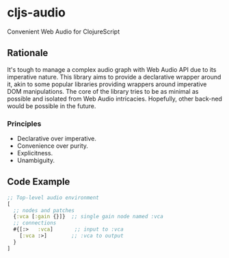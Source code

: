 # cljs-audio
Convenient Web Audio for ClojureScript 
## Rationale
It's tough to manage a complex audio graph with Web Audio API due to its imperative nature.
This library aims to provide a declarative wrapper around it, akin to some popular libraries providing wrappers around imperative DOM manipulations.
The core of the library tries to be as minimal as possible and isolated from Web Audio intricacies. Hopefully, other back-ned would be possible in the future.

### Principles

- Declarative over imperative.
- Convenience over purity.
- Explicitness.
- Unambiguity. 



## Code Example
```clojure
;; Top-level audio environment
[
  ;; nodes and patches
  {:vca [:gain {}]}  ;; single gain node named :vca
  ;; connections
  #{[:>   :vca]       ;; input to :vca
    [:vca :>]        ;; :vca to output
  }
]
```
